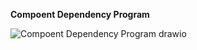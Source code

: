 **Compoent Dependency Program**



![Compoent Dependency Program drawio](https://user-images.githubusercontent.com/94494301/198917035-0672c18f-7863-425d-a724-edecb934839f.png)
